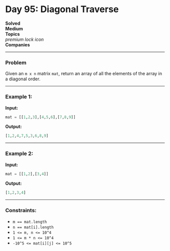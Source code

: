 # Day 95: Diagonal Traverse

**Solved**  
**Medium**  
**Topics**  
*premium lock icon*  
**Companies**  

---

### Problem
Given an `m x n` matrix `mat`, return an array of all the elements of the array in a diagonal order.

---

### Example 1:
**Input:**  
```python
mat = [[1,2,3],[4,5,6],[7,8,9]]
```
**Output:**  
```python
[1,2,4,7,5,3,6,8,9]
```

---

### Example 2:
**Input:**  
```python
mat = [[1,2],[3,4]]
```
**Output:**  
```python
[1,2,3,4]
```

---

### Constraints:
- `m == mat.length`  
- `n == mat[i].length`  
- `1 <= m, n <= 10^4`  
- `1 <= m * n <= 10^4`  
- `-10^5 <= mat[i][j] <= 10^5`
